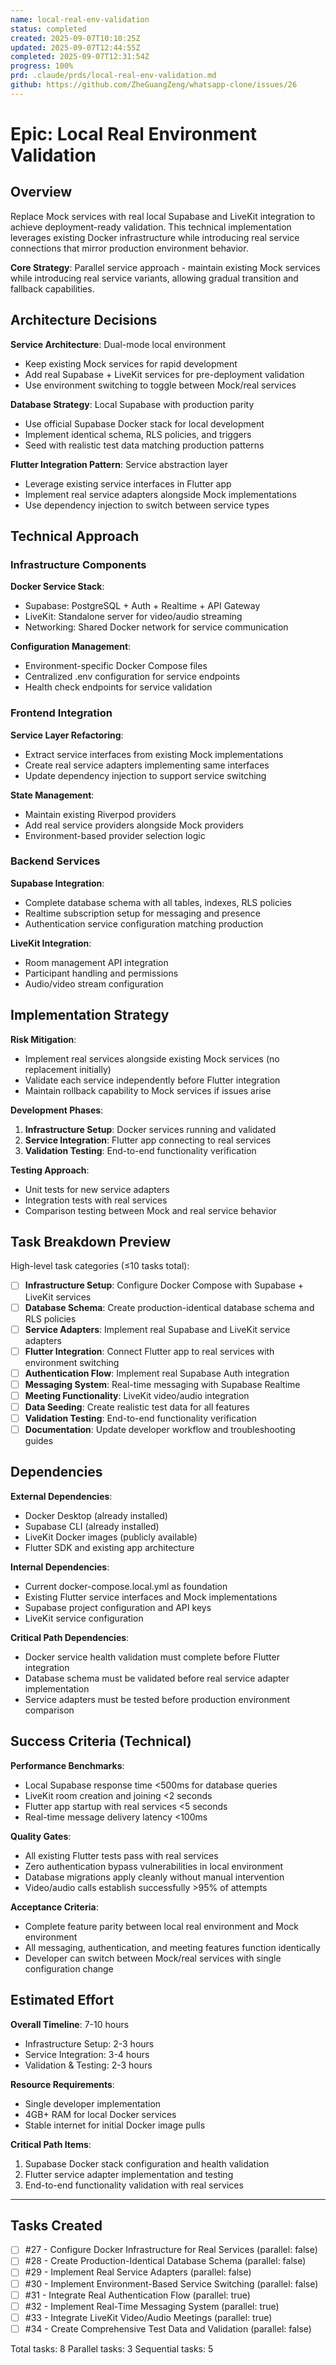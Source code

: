 ```yaml
---
name: local-real-env-validation
status: completed
created: 2025-09-07T10:10:25Z
updated: 2025-09-07T12:44:55Z
completed: 2025-09-07T12:31:54Z
progress: 100%
prd: .claude/prds/local-real-env-validation.md
github: https://github.com/ZheGuangZeng/whatsapp-clone/issues/26
---
```


# Epic: Local Real Environment Validation

## Overview

Replace Mock services with real local Supabase and LiveKit integration to achieve deployment-ready validation. This technical implementation leverages existing Docker infrastructure while introducing real service connections that mirror production environment behavior.

**Core Strategy**: Parallel service approach - maintain existing Mock services while introducing real service variants, allowing gradual transition and fallback capabilities.

## Architecture Decisions

**Service Architecture**: Dual-mode local environment
- Keep existing Mock services for rapid development
- Add real Supabase + LiveKit services for pre-deployment validation
- Use environment switching to toggle between Mock/real services

**Database Strategy**: Local Supabase with production parity
- Use official Supabase Docker stack for local development
- Implement identical schema, RLS policies, and triggers
- Seed with realistic test data matching production patterns

**Flutter Integration Pattern**: Service abstraction layer
- Leverage existing service interfaces in Flutter app
- Implement real service adapters alongside Mock implementations
- Use dependency injection to switch between service types

## Technical Approach

### Infrastructure Components
**Docker Service Stack**:
- Supabase: PostgreSQL + Auth + Realtime + API Gateway
- LiveKit: Standalone server for video/audio streaming
- Networking: Shared Docker network for service communication

**Configuration Management**:
- Environment-specific Docker Compose files
- Centralized .env configuration for service endpoints
- Health check endpoints for service validation

### Frontend Integration
**Service Layer Refactoring**:
- Extract service interfaces from existing Mock implementations
- Create real service adapters implementing same interfaces
- Update dependency injection to support service switching

**State Management**:
- Maintain existing Riverpod providers
- Add real service providers alongside Mock providers
- Environment-based provider selection logic

### Backend Services
**Supabase Integration**:
- Complete database schema with all tables, indexes, RLS policies
- Realtime subscription setup for messaging and presence
- Authentication service configuration matching production

**LiveKit Integration**:
- Room management API integration
- Participant handling and permissions
- Audio/video stream configuration

## Implementation Strategy

**Risk Mitigation**:
- Implement real services alongside existing Mock services (no replacement initially)
- Validate each service independently before Flutter integration
- Maintain rollback capability to Mock services if issues arise

**Development Phases**:
1. **Infrastructure Setup**: Docker services running and validated
2. **Service Integration**: Flutter app connecting to real services
3. **Validation Testing**: End-to-end functionality verification

**Testing Approach**:
- Unit tests for new service adapters
- Integration tests with real services
- Comparison testing between Mock and real service behavior

## Task Breakdown Preview

High-level task categories (≤10 tasks total):

- [ ] **Infrastructure Setup**: Configure Docker Compose with Supabase + LiveKit services
- [ ] **Database Schema**: Create production-identical database schema and RLS policies
- [ ] **Service Adapters**: Implement real Supabase and LiveKit service adapters
- [ ] **Flutter Integration**: Connect Flutter app to real services with environment switching
- [ ] **Authentication Flow**: Implement real Supabase Auth integration
- [ ] **Messaging System**: Real-time messaging with Supabase Realtime
- [ ] **Meeting Functionality**: LiveKit video/audio integration
- [ ] **Data Seeding**: Create realistic test data for all features
- [ ] **Validation Testing**: End-to-end functionality verification
- [ ] **Documentation**: Update developer workflow and troubleshooting guides

## Dependencies

**External Dependencies**:
- Docker Desktop (already installed)
- Supabase CLI (already installed)
- LiveKit Docker images (publicly available)
- Flutter SDK and existing app architecture

**Internal Dependencies**:
- Current docker-compose.local.yml as foundation
- Existing Flutter service interfaces and Mock implementations
- Supabase project configuration and API keys
- LiveKit service configuration

**Critical Path Dependencies**:
- Docker service health validation must complete before Flutter integration
- Database schema must be validated before real service adapter implementation
- Service adapters must be tested before production environment comparison

## Success Criteria (Technical)

**Performance Benchmarks**:
- Local Supabase response time <500ms for database queries
- LiveKit room creation and joining <2 seconds
- Flutter app startup with real services <5 seconds
- Real-time message delivery latency <100ms

**Quality Gates**:
- All existing Flutter tests pass with real services
- Zero authentication bypass vulnerabilities in local environment
- Database migrations apply cleanly without manual intervention
- Video/audio calls establish successfully >95% of attempts

**Acceptance Criteria**:
- Complete feature parity between local real environment and Mock environment
- All messaging, authentication, and meeting features function identically
- Developer can switch between Mock/real services with single configuration change

## Estimated Effort

**Overall Timeline**: 7-10 hours
- Infrastructure Setup: 2-3 hours
- Service Integration: 3-4 hours  
- Validation & Testing: 2-3 hours

**Resource Requirements**:
- Single developer implementation
- 4GB+ RAM for local Docker services
- Stable internet for initial Docker image pulls

**Critical Path Items**:
1. Supabase Docker stack configuration and health validation
2. Flutter service adapter implementation and testing
3. End-to-end functionality validation with real services

---

## Tasks Created
- [ ] #27 - Configure Docker Infrastructure for Real Services (parallel: false)
- [ ] #28 - Create Production-Identical Database Schema (parallel: false)
- [ ] #29 - Implement Real Service Adapters (parallel: false)
- [ ] #30 - Implement Environment-Based Service Switching (parallel: false)
- [ ] #31 - Integrate Real Authentication Flow (parallel: true)
- [ ] #32 - Implement Real-Time Messaging System (parallel: true)
- [ ] #33 - Integrate LiveKit Video/Audio Meetings (parallel: true)
- [ ] #34 - Create Comprehensive Test Data and Validation (parallel: false)

Total tasks: 8
Parallel tasks: 3
Sequential tasks: 5
